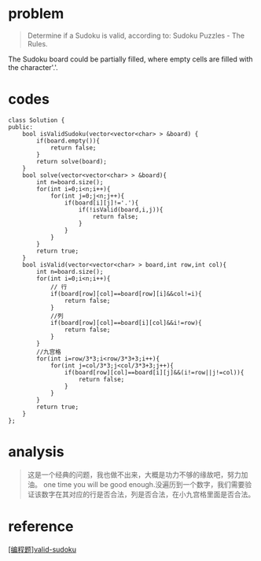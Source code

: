 # problem
>Determine if a Sudoku is valid, according to: Sudoku Puzzles - The Rules.

The Sudoku board could be partially filled, where empty cells are filled with the character'.'.

# codes
```
class Solution {
public:
    bool isValidSudoku(vector<vector<char> > &board) {
        if(board.empty()){
            return false;
        }
        return solve(board);
    }
    bool solve(vector<vector<char> > &board){
        int n=board.size();
        for(int i=0;i<n;i++){
            for(int j=0;j<n;j++){
                if(board[i][j]!='.'){
                    if(!isValid(board,i,j)){
                        return false;
                    }
                }
            }
        }
        return true;
    }
    bool isValid(vector<vector<char> > board,int row,int col){
        int n=board.size();
        for(int i=0;i<n;i++){
            // 行
            if(board[row][col]==board[row][i]&&col!=i){ 
                return false;
            }
            //列
            if(board[row][col]==board[i][col]&&i!=row){
                return false;
            }
        }
        //九宫格
        for(int i=row/3*3;i<row/3*3+3;i++){
            for(int j=col/3*3;j<col/3*3+3;j++){
                if(board[row][col]==board[i][j]&&(i!=row||j!=col)){
                    return false;
                }
            }
        }
        return true;
    }
};
```

# analysis
>这是一个经典的问题，我也做不出来，大概是功力不够的缘故吧，努力加油。 one time you will be good enough.没遍历到一个数字，我们需要验证该数字在其对应的行是否合法，列是否合法，在小九宫格里面是否合法。

# reference
[[编程题]valid-sudoku][1]


[1]: https://www.nowcoder.com/questionTerminal/8240bcdab4eb496fb6c4ba634fc67921
